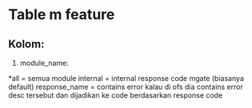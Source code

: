 # Table m feature

## Kolom:

1. module_name:

*all = semua module
internal = internal response code mgate (biasanya default)
response_name = contains error kalau di ofs dia contains error desc tersebut dan dijadikan ke code berdasarkan response code
